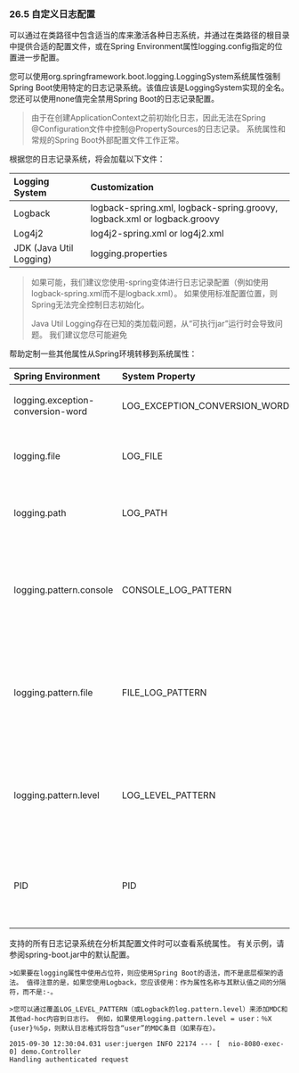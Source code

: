 ### 26.5 自定义日志配置

可以通过在类路径中包含适当的库来激活各种日志系统，并通过在类路径的根目录中提供合适的配置文件，或在Spring Environment属性logging.config指定的位置进一步配置。

您可以使用org.springframework.boot.logging.LoggingSystem系统属性强制Spring Boot使用特定的日志记录系统。该值应该是LoggingSystem实现的全名。 您还可以使用none值完全禁用Spring Boot的日志记录配置。

> 由于在创建ApplicationContext之前初始化日志，因此无法在Spring @Configuration文件中控制@PropertySources的日志记录。 系统属性和常规的Spring Boot外部配置文件工作正常。

根据您的日志记录系统，将会加载以下文件：

| Logging System | Customization |
| :--- | :--- |
| Logback | logback-spring.xml, logback-spring.groovy, logback.xml or logback.groovy |
| Log4j2 | log4j2-spring.xml or log4j2.xml |
| JDK \(Java Util Logging\) | logging.properties |

> 如果可能，我们建议您使用-spring变体进行日志记录配置（例如使用logback-spring.xml而不是logback.xml）。 如果使用标准配置位置，则Spring无法完全控制日志初始化。
>
> Java Util Logging存在已知的类加载问题，从“可执行jar”运行时会导致问题。 我们建议您尽可能避免

帮助定制一些其他属性从Spring环境转移到系统属性：

| Spring Environment | System Property | Comments |
| :--- | :--- | :--- |
| logging.exception-conversion-word | LOG_EXCEPTION_CONVERSION_WORD | 记录异常时使用的转换字 |
| logging.file | LOG_FILE | 如果定义了，则用于默认日志配置。 |
| logging.path | LOG_PATH | 如果定义了，则用于默认日志配置。 |
| logging.pattern.console | CONSOLE_LOG_PATTERN | 	在控制台上使用的日志模式（stdout）。 （仅支持默认logback设置。） |
| logging.pattern.file | FILE_LOG_PATTERN |  在文件中使用的日志模式（如果LOG_FILE已启用）。 （仅支持默认logback设置。）|
| logging.pattern.level | LOG_LEVEL_PATTERN | 用于呈现日志级别的格式（默认％5p）。 （仅支持默认logback设置。） |
| PID | PID | 当前进程ID（如果可能的话，当未被定义为OS环境变量时被发现） |

支持的所有日志记录系统在分析其配置文件时可以查看系统属性。 有关示例，请参阅spring-boot.jar中的默认配置。

    >如果要在logging属性中使用占位符，则应使用Spring Boot的语法，而不是底层框架的语法。 值得注意的是，如果您使用Logback，您应该使用：作为属性名称与其默认值之间的分隔符，而不是:-。

    >您可以通过覆盖LOG_LEVEL_PATTERN（或Logback的log.pattern.level）来添加MDC和其他ad-hoc内容到日志行。 例如，如果使用logging.pattern.level = user：％X {user}％5p，则默认日志格式将包含“user”的MDC条目（如果存在）。

```
2015-09-30 12:30:04.031 user:juergen INFO 22174 --- [  nio-8080-exec-0] demo.Controller
Handling authenticated request
```




